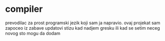 # compiler

prevodilac za prost programski jezik koji sam ja napravio.
ovaj projekat sam zapoceo iz zabave
updatovi stizu kad nadjem gresku ili kad se setim neceg novog sto mogu da dodam
